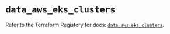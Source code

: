 # `data_aws_eks_clusters`

Refer to the Terraform Registory for docs: [`data_aws_eks_clusters`](https://registry.terraform.io/providers/hashicorp/aws/4.63.0/docs/data-sources/eks_clusters).
